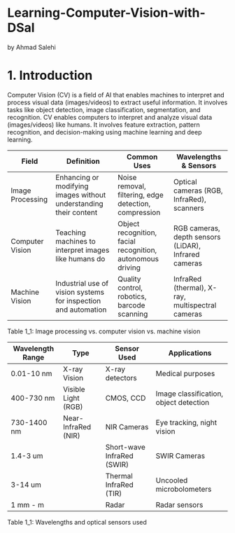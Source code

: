 # Learning-Computer-Vision-with-DSal
by Ahmad Salehi

# 1. Introduction
Computer Vision (CV) is a field of AI that enables machines to interpret and process visual data (images/videos) to extract useful information. It involves tasks like object detection, image classification, segmentation, and recognition.
CV enables computers to interpret and analyze visual data (images/videos) like humans. It involves feature extraction, pattern recognition, and decision-making using machine learning and deep learning.


| Field | Definition | Common Uses | Wavelengths & Sensors |
|-------|------------|-------------|-----------------------|
| Image Processing | Enhancing or modifying images without understanding their content | Noise removal, filtering, edge detection, compression | Optical cameras (RGB, InfraRed), scanners|
| Computer Vision | Teaching machines to interpret images like humans do |Object recognition, facial recognition, autonomous driving | RGB cameras, depth sensors (LiDAR), Infrared cameras |
| Machine Vision | Industrial use of vision systems for inspection and automation | Quality control, robotics, barcode scanning | InfraRed (thermal), X-ray, multispectral cameras|

Table 1_1: Image processing vs. computer vision vs. machine vision


| Wavelength Range | Type | Sensor Used | Applications |
|-------|------------|-------------|-----------------------|
| 0.01-10 nm | X-ray Vision | X-ray detectors | Medical purposes |
| 400-730 nm | Visible Light (RGB) | CMOS, CCD | Image classification, object detection |
| 730-1400 nm | Near-InfraRed (NIR) |NIR Cameras | Eye tracking, night vision |
| 1.4-3 um |  | Short-wave InfraRed (SWIR) | SWIR Cameras | Eye tracking, night vision |
| 3-14 um |  | Thermal InfraRed (TIR) | Uncooled microbolometers | Heat detection, surveillance, medical imaging |
| 1 mm -  m |  | Radar | Radar sensors | Automotive collision detection |

Table 1_1: Wavelengths and optical sensors used
